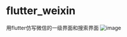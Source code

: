 # flutter_weixin
用flutter仿写微信的一级界面和搜索界面
![image](https://github.com/h-js/flutter_weixin/blob/master/QQ20190614-085943-HD.gif)
